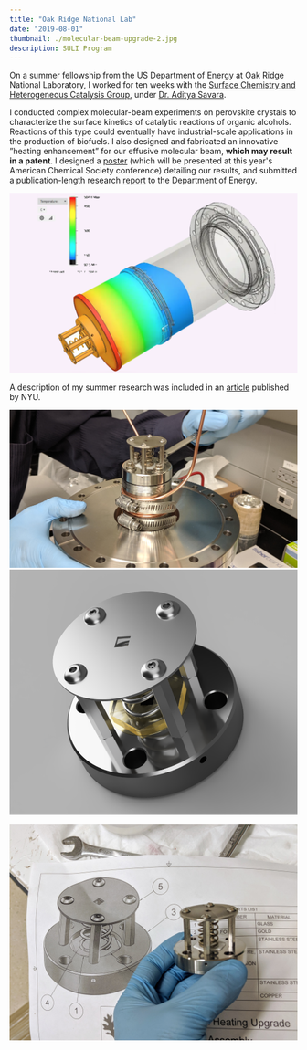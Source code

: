 ```yaml
---
title: "Oak Ridge National Lab"
date: "2019-08-01"
thumbnail: ./molecular-beam-upgrade-2.jpg
description: SULI Program
---
```


On a summer fellowship from the US Department of Energy at Oak Ridge National Laboratory, I worked for ten weeks with the [Surface Chemistry and Heterogeneous Catalysis Group](https://www.ornl.gov/group/scg), under [Dr. Aditya Savara](https://www.ornl.gov/staff-profile/aditya-ashi-savara).

I conducted complex molecular-beam experiments on perovskite crystals to characterize the surface kinetics of catalytic reactions of organic alcohols. Reactions of this type could eventually have industrial-scale applications in the production of biofuels. I also designed and fabricated an innovative ”heating enhancement” for our effusive molecular beam, **which may result in a patent**. I designed a [poster](./ornl-poster.pdf) (which will be presented at this year's American Chemical Society conference) detailing our results, and submitted a publication-length research [report](./ornl-report.pdf) to the Department of Energy.

<div class="kg-card">

<img src='ornl-beam-1.png'></img>

</div>

A description of my summer research was included in an [article](https://engineering.nyu.edu/news/summer-internships-provide-students-career-enhancing-opportunities?fbclid=IwAR3tn3-nOPaOFZoPS41lPyfxWHvmeBC8G2EmWCXfmqIUSTXtF68cnr2YJk4) published by NYU.

<div class="kg-card kg-image-card">

<img src='molecular-beam-upgrade-1.jpg'></img>
<img src='ornl-cap-render-1.png'></img>

</div>
<div class="kg-card kg-image-card">

<img src='molecular-beam-upgrade-3.jpg'></img>

</div>

